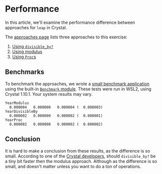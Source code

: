 # Performance

In this article, we'll examine the performance difference between approaches for `leap` in Crystal.

The [approaches page][approaches] lists three approaches to this exercise:

1. [Using `divisible_by?`][approach-divisible_by]
2. [Using modulus][approach-modulus]
3. [Using `Proc`s][approach-proc]

## Benchmarks

To benchmark the approaches, we wrote a [small benchmark application][benchmark-application] using the built-in [`Benchmark` module][benchmark-module].
These tests were run in WSL2, using Crystal 1.10.1.
Your system results may vary.

```
YearModulus
  0.000004   0.000000   0.000004 (  0.000003)
YearDivisibleBy
  0.000002   0.000000   0.000002 (  0.000001)
YearProc
  0.000002   0.000000   0.000002 (  0.000002)
```

## Conclusion

It is hard to make a conclusion from these results, as the difference is so small.
According to one of the [Crystal developers][crystal-developer], should `divisible_by?` be a tiny bit faster then the modulus approach.
Although as the difference is so small, and doesn't matter unless you want to do a ton of operations.

[approaches]: https://exercism.org/tracks/crystal/exercises/leap/approaches
[approach-divisible_by]: https://exercism.org/tracks/crystal/exercises/leap/approaches/divisible-by
[approach-modulus]: https://exercism.org/tracks/crystal/exercises/leap/approaches/modulus
[approach-proc]: https://exercism.org/tracks/crystal/exercises/leap/approaches/proc
[benchmark-application]: https://github.com/exercism/crystal/blob/main/exercises/practice/leap/.articles/performance/code/benchmark.cr
[benchmark-module]: https://crystal-lang.org/api/Benchmark.html
[crystal-developer]: https://forum.crystal-lang.org/t/should-divisible-by-be-preferd-over-x-y-0/6161/3
